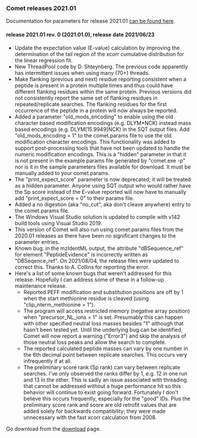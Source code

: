 ### Comet releases 2021.01

Documentation for parameters for release 2021.01 [can be found here](/Comet/parameters/parameters_202101/).

#### release 2021.01 rev. 0 (2021.01.0), release date 2021/06/23
- Update the expectation value (E-value) calculation by improving the determination of the tail region of the xcorr cumulative distribution for the linear regression fit.
- New ThreadPool code by D. Shteynberg. The previous code apparently has intermittent issues when using many (70+) threads.
- Make flanking (previous and next) residue reporting consistent when a peptide is present in a protein multiple times and thus could have different flanking residues within the same protein. Previous versions did not consistently report the same set of flanking residues in repeated/replicate searches. The flanking residues for the first occurrence of the peptide in a protein will now always be reported.
- Added a parameter "old_mods_encoding" to enable using the old character based modification encodings (e.g. DLYM*NCK) instead mass based encodings (e.g. DLYM[15.9949]NCK) in the SQT output files. Add "old_mods_encoding = 1" to the comet.params file to use the old modification character encodings. This functionality was added to support post-processing tools that have not been updated to handle the numeric modification encodings. This is a "hidden" parameter in that it is not present in the example params file generated by "comet.exe -p" nor is it in the sample parameters files available for download. It must be manually added to your comet.params.
- The "print_expect_score" parameter is now deprecated; it will be treated as a hidden parameter. Anyone using SQT output who would rather have the Sp score instead of the E-value reported will now have to manually add "print_expect_score = 0" to their params file.
- Added a no digestion (aka "no_cut", aka don't cleave anywhere) entry to the comet.params file.
- The Windows Visual Studio solution is updated to compile with v142 build tools using Visual Studio 2019.
- This version of Comet will also run using comet.params files from the 2020.01 releases as there have been no significant changes to the parameter entries.
- Known bug: in the mzIdentML output, the attribute "dBSequence_ref" for element "PeptideEvidence" is incorrectly written as "DBSeqence_ref". On 2021/08/04, the release files were updated to correct this. Thanks to A. Collins for reporting the error.
- Here's a list of some known bugs that weren't addressed for this release. Hopefully I can address some of these in a follow-up maintenance release.
  - Reported PEFF modification and substitution positions are off by 1 when the start methionine residue is cleaved (using "clip_nterm_methionine = 1").
  - The program will access restricted memory (negative array position) when "precursor_NL_ions = 1" is set. Presumably this can happen with other specified neutral loss masses besides "1" although that hasn't been tested yet. Until the underlying bug can be identified, Comet will now report a warning ("Error3") and skip the analysis of those neutral loss peaks and allow the search to complete.
  - The reported calculated peptide masses can vary by one number in the 6th decimal point between replicate searches. This occurs very infrequently if at all.
  - The preliminary score rank (Sp rank) can vary between replicate searches. I've only observed the ranks differ by 1, e.g. 12 in one run and 13 in the other. This is sadly an issue associated with threading that cannot be addressed without a huge performance hit so this behavior will continue to exist going forward. Fortunately I don't believe this occurs frequently, especially for the "good" IDs. Plus the preliminary score rank and score are old retrofit values that are added solely for backwards compatibility; they were made unnecessary with the fast xcorr calculation from 2008.

Go download from the [download](https://sourceforge.net/projects/comet-ms/files/) page.


